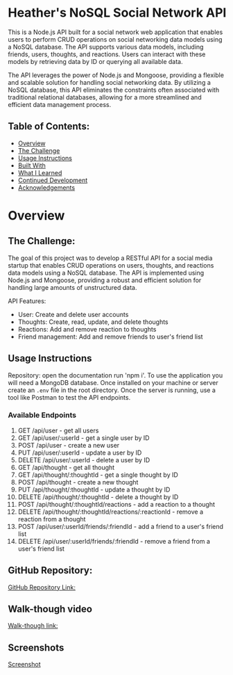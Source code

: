 # Heather's NoSQL Social Network API

This is a Node.js API built for a social network web application that enables users to perform CRUD operations on social networking data models using a NoSQL database. The API supports various data models, including friends, users, thoughts, and reactions. Users can interact with these models by retrieving data by ID or querying all available data.

The API leverages the power of Node.js and Mongoose, providing a flexible and scalable solution for handling social networking data. By utilizing a NoSQL database, this API eliminates the constraints often associated with traditional relational databases, allowing for a more streamlined and efficient data management process.

## Table of Contents:

- [Overview](#Overview)
- [The Challenge](#The-Challenge) 
- [Usage Instructions](#Usage-Instructions)
- [Built With](#Built-With)
- [What I Learned](#What-I-Learned)
- [Continued Development](#Continued-Development)
- [Acknowledgements](#Acknowledgements) 

# Overview

## The Challenge:

The goal of this project was to develop a RESTful API for a social media startup that enables CRUD operations on users, thoughts, and reactions data models using a NoSQL database. The API is implemented using Node.js and Mongoose, providing a robust and efficient solution for handling large amounts of unstructured data.

API Features:

- User: Create and delete user accounts
- Thoughts: Create, read, update, and delete thoughts
- Reactions: Add and remove reaction to thoughts
- Friend management: Add and remove friends to user's friend list

 ## Usage Instructions
 Repository: open the documentation run 'npm i'. To use the application you will need a MongoDB database. Once installed on your machine or server create an `.env` file in the root directory. Once the server is running, use a tool like Postman to test the API endpoints.

### Available Endpoints

1. GET /api/user - get all users
2. GET /api/user/:userId - get a single user by ID
3. POST /api/user - create a new user
4. PUT /api/user/:userId - update a user by ID
5. DELETE /api/user/:userId - delete a user by ID
6. GET /api/thought - get all thought
7. GET /api/thought/:thoughtId - get a single thought by ID
8. POST /api/thought - create a new thought
9. PUT /api/thought/:thoughtId - update a thought by ID
10. DELETE /api/thought/:thoughtId - delete a thought by ID
11. POST /api/thought/:thoughtId/reactions - add a reaction to a thought
12. DELETE /api/thought/:thoughtId/reactions/:reactionId - remove a reaction from a thought
13. POST /api/user/:userId/friends/:friendId - add a friend to a user's friend list
14. DELETE /api/user/:userId/friends/:friendId - remove a friend from a user's friend list

## GitHub Repository: 
[GitHub Repository Link:](https://github.com/codingprincess111/social-network-api-1)

## Walk-though video
[Walk-though link:]()

## Screenshots
[Screenshot](./img/app-screenshot.png)